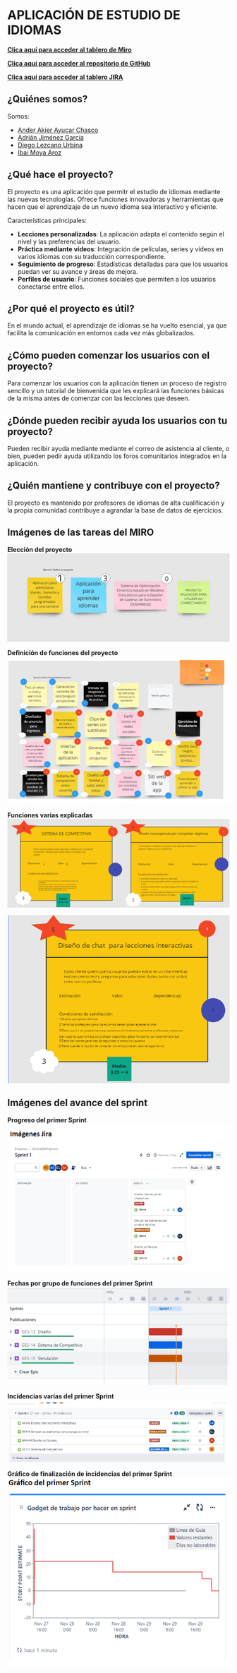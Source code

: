 # APLICACIÓN DE ESTUDIO DE IDIOMAS

[**Clica aquí para acceder al tablero de Miro**](https://miro.com/app/board/uXjVNUnKKi0=/)

[**Clica aquí para acceder al repositorio de GitHub**](https://github.com/ima1013/GESPRO)

[**Clica aquí para acceder al tablero JIRA**](https://alu-ajg1005.atlassian.net/jira/software/projects/GES/boards/2)

## ¿Quiénes somos?

Somos:
  - [Ander Akier Ayucar Chasco](mailto:aaa1042@alu.ubu.es)
  - [Adrián Jiménez García](mailto:ajg1005@alu.ubu.es)
  - [Diego Lezcano Urbina](mailto:dlu1001@alu.ubu.es)
  - [Ibai Moya Aroz](mailto:ima1013@alu.ubu.es)

## ¿Qué hace el proyecto?

El proyecto es una aplicación que permitr el estudio de idiomas mediante las nuevas tecnologías. Ofrece funciones 
innovadoras y herramientas que hacen que el aprendizaje de un nuevo idioma sea interactivo y eficiente.

Características principales:
- **Lecciones personalizadas**: La aplicación adapta el contenido según el nivel y las preferencias del usuario.
- **Práctica mediante vídeos**: Integración de películas, series y vídeos en varios idiomas con su traducción correspondiente.
- **Seguimiento de progreso**: Estadísticas detalladas para que los usuarios puedan ver su avance y áreas de mejora.
- **Perfiles de usuario**: Funciones sociales que permiten a los usuarios conectarse entre ellos.

## ¿Por qué el proyecto es útil?

En el mundo actual, el aprendizaje de idiomas se ha vuelto esencial, ya que facilita la comunicación en entornos cada vez 
más globalizados. 

## ¿Cómo pueden comenzar los usuarios con el proyecto?

Para comenzar los usuarios con la aplicación tienen un proceso de registro sencillo y un tutorial de bienvenida que les 
explicará las funciones básicas de la misma antes de comenzar con las lecciones que deseen.

## ¿Dónde pueden recibir ayuda los usuarios con tu proyecto?

Pueden recibir ayuda mediante mediante el correo de asistencia al cliente, o bien, pueden pedir ayuda utilizando los foros
comunitarios integrados en la aplicación. 

## ¿Quién mantiene y contribuye con el proyecto?

El proyecto es mantenido por profesores de idiomas de alta cualificación y la propia comunidad contribuye a 
agrandar la base de datos de ejercicios.

## Imágenes de las tareas del MIRO

**Elección del proyecto**
![Imagen miro tareas](https://github.com/ima1013/GESPRO/blob/main/imageD.png)

**Definición de funciones del proyecto**
![Imagen miro tareas](https://github.com/ima1013/GESPRO/blob/main/imageD(1).png)

**Funciones varias explicadas**
![Imagen miro tareas](https://github.com/ima1013/GESPRO/blob/main/imageD(2).png)

![Imagen miro tareas](https://github.com/ima1013/GESPRO/blob/main/image2.png)

## Imágenes del avance del sprint

**Progreso del primer Sprint**
![Imagen jira sprint 1](https://github.com/ima1013/GESPRO/blob/readme_ActualizadoAdrianJImenez/Captura%20de%20pantalla%202024-01-19%20190014.png)

**Fechas por grupo de funciones del primer Sprint**
![Imagen jira sprint 1](https://github.com/ima1013/GESPRO/blob/readme_ActualizadoAdrianJImenez/Captura%20de%20pantalla%202024-01-19%20190047.png)

**Incidencias varias del primer Sprint**
![Imagen jira sprint 1](https://github.com/ima1013/GESPRO/blob/readme_ActualizadoAdrianJImenez/Captura%20de%20pantalla%202024-01-19%20190103.png)

**Gráfico de finalización de incidencias del primer Sprint**
![Imagen jira sprint 1](https://github.com/ima1013/GESPRO/blob/readme_ActualizadoAdrianJImenez/Captura%20de%20pantalla%202024-01-19%20190123.png)
